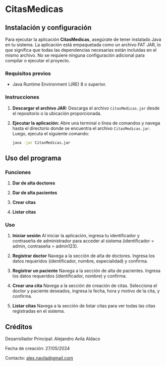 # CitasMedicas

## Instalación y configuración

Para ejecutar la aplicación **CitasMedicas**, asegúrate de tener instalado Java en tu sistema. La aplicación está empaquetada como un archivo FAT JAR, lo que significa que todas las dependencias necesarias están incluidas en el mismo archivo. No se requiere ninguna configuración adicional para compilar o ejecutar el proyecto.

### Requisitos previos

- Java Runtime Environment (JRE) 8 o superior.

### Instrucciones

1. **Descargar el archivo JAR:**
   Descarga el archivo `CitasMedicas.jar` desde el repositorio o la ubicación proporcionada.

2. **Ejecutar la aplicación:**
   Abre una terminal o línea de comandos y navega hasta el directorio donde se encuentra el archivo `CitasMedicas.jar`. Luego, ejecuta el siguiente comando:

   ```sh
   java -jar CitasMedicas.jar
   
## Uso del programa

### Funciones

1. **Dar de alta doctores**
   
2. **Dar de alta pacientes**
   
3. **Crear citas**

4. **Listar citas**

### Uso

1. **Iniciar sesión**
   Al iniciar la aplicación, ingresa tu identificador y contraseña de administrador para acceder al sistema (identificador = admin, contraseña = admin123).

2. **Registrar doctor**
   Navega a la sección de alta de doctores.
   Ingresa los datos requeridos (identificador, nombre, especialidad) y confirma.

3. **Registrar un paciente**
   Navega a la sección de alta de pacientes.
   Ingresa los datos requeridos (identificador, nombre) y confirma.

4. **Crear una cita**
   Navega a la sección de creación de citas.
   Selecciona el doctor y paciente deseados, ingresa la fecha, hora y motivo de la cita, y confirma.

5. **Listar citas**
   Navega a la sección de listar citas para ver todas las citas registradas en el sistema.

## Créditos

Desarrollador Principal: Alejandro Avila Aldaco

Fecha de creación: 27/05/2024

Contacto: alex.navila@gmail.com
